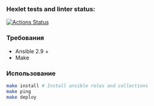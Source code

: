 ### Hexlet tests and linter status:

[![Actions Status](https://github.com/fey/devops-for-programmers-project-lvl2/workflows/hexlet-check/badge.svg)](https://github.com/fey/devops-for-programmers-project-lvl2/actions)


### Требования

* Ansible 2.9 +
* Make

### Использование

```sh
make install # Install ansible roles and collections
make ping
make deploy
```
